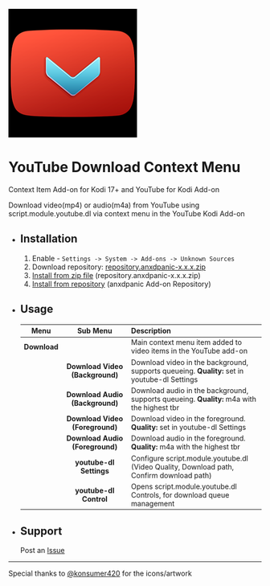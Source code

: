 ![YouTube Download Context Menu](icon.png)
# YouTube Download Context Menu

Context Item Add-on for Kodi 17+ and YouTube for Kodi Add-on

Download video(mp4) or audio(m4a) from YouTube using script.module.youtube.dl via context menu in the YouTube Kodi Add-on

- Installation
    -
    1. Enable - `Settings -> System -> Add-ons -> Unknown Sources`
    2. Download repository: [repository.anxdpanic-x.x.x.zip](https://github.com/anxdpanic/_repository/raw/master/zips/repository.anxdpanic/repository.anxdpanic-0.9.8.zip)
    3. [Install from zip file](http://kodi.wiki/view/Add-on_manager#How_to_install_from_a_ZIP_file) (repository.anxdpanic-x.x.x.zip)
    4. [Install from repository](http://kodi.wiki/view/add-on_manager#How_to_install_add-ons_from_a_repository) (anxdpanic Add-on Repository)

- Usage
    -
    | Menu         | Sub Menu     | Description  |
    |:------------:|:------------:|:-------------|
    | **Download**     |              | Main context menu item added to video items in the YouTube add-on |
    |              | **Download Video (Background)** | Download video in the background, supports queueing. **Quality:** set in youtube-dl Settings |
    |              | **Download Audio (Background)** | Download audio in the background, supports queueing. **Quality:** m4a with the highest tbr |
    |              | **Download Video (Foreground)** | Download video in the foreground. **Quality:** set in youtube-dl Settings |
    |              | **Download Audio (Foreground)** | Download audio in the foreground. **Quality:** m4a with the highest tbr |
    |              | **youtube-dl Settings**         | Configure script.module.youtube.dl (Video Quality, Download path, Confirm download path) |
    |              | **youtube-dl Control**          | Opens script.module.youtube.dl Controls, for download queue management |

- Support
    -

    Post an [Issue](https://github.com/anxdpanic/context.youtube.download/issues)

---

Special thanks to [@konsumer420](https://twitter.com/konsumer420) for the icons/artwork
